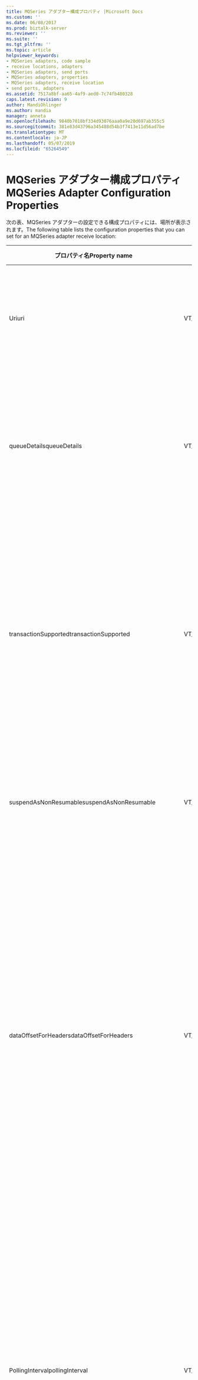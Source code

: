 ```yaml
---
title: MQSeries アダプター構成プロパティ |Microsoft Docs
ms.custom: ''
ms.date: 06/08/2017
ms.prod: biztalk-server
ms.reviewer: ''
ms.suite: ''
ms.tgt_pltfrm: ''
ms.topic: article
helpviewer_keywords:
- MQSeries adapters, code sample
- receive locations, adapters
- MQSeries adapters, send ports
- MQSeries adapters, properties
- MQSeries adapters, receive location
- send ports, adapters
ms.assetid: 7517a8bf-aa65-4af9-aed0-7c74fb480328
caps.latest.revision: 9
author: MandiOhlinger
ms.author: mandia
manager: anneta
ms.openlocfilehash: 9840b7018bf334d93076aaa0a9e20d697ab355c5
ms.sourcegitcommit: 381e83d43796a345488d54b3f7413e11d56ad7be
ms.translationtype: MT
ms.contentlocale: ja-JP
ms.lasthandoff: 05/07/2019
ms.locfileid: "65264549"
---
```

# <a name="mqseries-adapter-configuration-properties"></a><span data-ttu-id="6118b-102">MQSeries アダプター構成プロパティ</span><span class="sxs-lookup"><span data-stu-id="6118b-102">MQSeries Adapter Configuration Properties</span></span>
<span data-ttu-id="6118b-103">次の表、MQSeries アダプターの設定できる構成プロパティには、場所が表示されます。</span><span class="sxs-lookup"><span data-stu-id="6118b-103">The following table lists the configuration properties that you can set for an MQSeries adapter receive location:</span></span>  
  
|<span data-ttu-id="6118b-104">プロパティ名</span><span class="sxs-lookup"><span data-stu-id="6118b-104">Property name</span></span>|<span data-ttu-id="6118b-105">型</span><span class="sxs-lookup"><span data-stu-id="6118b-105">Type</span></span>|<span data-ttu-id="6118b-106">説明</span><span class="sxs-lookup"><span data-stu-id="6118b-106">Description</span></span>|<span data-ttu-id="6118b-107">制限</span><span class="sxs-lookup"><span data-stu-id="6118b-107">Restrictions</span></span>|<span data-ttu-id="6118b-108">コメント</span><span class="sxs-lookup"><span data-stu-id="6118b-108">Comments</span></span>|  
|-------------------|----------|-----------------|------------------|--------------|  
|<span data-ttu-id="6118b-109">Uri</span><span class="sxs-lookup"><span data-stu-id="6118b-109">uri</span></span>|<span data-ttu-id="6118b-110">VT_BSTR</span><span class="sxs-lookup"><span data-stu-id="6118b-110">VT_BSTR</span></span>|<span data-ttu-id="6118b-111">受信場所で監視する場所への完全パスを指定します。</span><span class="sxs-lookup"><span data-stu-id="6118b-111">Specify the full path to the location monitored by the receive location.</span></span>|<span data-ttu-id="6118b-112">URI を送信ポートまたは受信場所が 256 文字を超えることはできません。</span><span class="sxs-lookup"><span data-stu-id="6118b-112">The URI for a send port or receive location cannot exceed 256 characters.</span></span>|<span data-ttu-id="6118b-113">なし</span><span class="sxs-lookup"><span data-stu-id="6118b-113">None</span></span>|  
|<span data-ttu-id="6118b-114">queueDetails</span><span class="sxs-lookup"><span data-stu-id="6118b-114">queueDetails</span></span>|<span data-ttu-id="6118b-115">VT_BSTR</span><span class="sxs-lookup"><span data-stu-id="6118b-115">VT_BSTR</span></span>|<span data-ttu-id="6118b-116">サーバー、キュー マネージャー、およびキューを含むソースの MQSeries キューに関する情報を指定します。</span><span class="sxs-lookup"><span data-stu-id="6118b-116">Specify information about the source MQSeries queue including server, queue manager, and queue.</span></span>|<span data-ttu-id="6118b-117">-None</span><span class="sxs-lookup"><span data-stu-id="6118b-117">-   None</span></span>|<span data-ttu-id="6118b-118">このプロパティの MQS が付きます。//、uri プロパティを作成します。</span><span class="sxs-lookup"><span data-stu-id="6118b-118">This property is prepended with MQS:// to create the uri property.</span></span>|  
|<span data-ttu-id="6118b-119">transactionSupported</span><span class="sxs-lookup"><span data-stu-id="6118b-119">transactionSupported</span></span>|<span data-ttu-id="6118b-120">VT_BSTR</span><span class="sxs-lookup"><span data-stu-id="6118b-120">VT_BSTR</span></span>|<span data-ttu-id="6118b-121">MQSeries アダプターが BizTalk Server と MQSeries Server 間の Microsoft 分散トランザクション コーディネーター (DTC) トランザクションを開始するかどうかを指定します。</span><span class="sxs-lookup"><span data-stu-id="6118b-121">Specify whether the MQSeries adapter initiates a Microsoft Distributed Transaction Coordinator (DTC) transaction between BizTalk Server and MQSeries Server.</span></span>|<span data-ttu-id="6118b-122">有効な値は、</span><span class="sxs-lookup"><span data-stu-id="6118b-122">Valid values are:</span></span><br /><br /> <span data-ttu-id="6118b-123">-[はい]</span><span class="sxs-lookup"><span data-stu-id="6118b-123">-   yes</span></span><br /><span data-ttu-id="6118b-124">-なし</span><span class="sxs-lookup"><span data-stu-id="6118b-124">-   no</span></span>|<span data-ttu-id="6118b-125">設定した場合にないメッセージ配信の保証はありません。</span><span class="sxs-lookup"><span data-stu-id="6118b-125">When set to no, there is no guarantee of message delivery.</span></span><br /><br /> <span data-ttu-id="6118b-126">既定値は、yes です。</span><span class="sxs-lookup"><span data-stu-id="6118b-126">The default value is yes.</span></span>|  
|<span data-ttu-id="6118b-127">suspendAsNonResumable</span><span class="sxs-lookup"><span data-stu-id="6118b-127">suspendAsNonResumable</span></span>|<span data-ttu-id="6118b-128">VT_BSTR</span><span class="sxs-lookup"><span data-stu-id="6118b-128">VT_BSTR</span></span>|<span data-ttu-id="6118b-129">かどうかに保留中のメッセージを再開可能としてはマークかどうかを指定します。</span><span class="sxs-lookup"><span data-stu-id="6118b-129">Specify whether suspended messages are marked as resumable or not.</span></span>|<span data-ttu-id="6118b-130">有効な値は、</span><span class="sxs-lookup"><span data-stu-id="6118b-130">Valid values are:</span></span><br /><br /> <span data-ttu-id="6118b-131">-[はい]</span><span class="sxs-lookup"><span data-stu-id="6118b-131">-   yes</span></span><br /><span data-ttu-id="6118b-132">-なし</span><span class="sxs-lookup"><span data-stu-id="6118b-132">-   no</span></span>|<span data-ttu-id="6118b-133">既定値はありません。</span><span class="sxs-lookup"><span data-stu-id="6118b-133">The default value is no.</span></span>|  
|<span data-ttu-id="6118b-134">dataOffsetForHeaders</span><span class="sxs-lookup"><span data-stu-id="6118b-134">dataOffsetForHeaders</span></span>|<span data-ttu-id="6118b-135">VT_BSTR</span><span class="sxs-lookup"><span data-stu-id="6118b-135">VT_BSTR</span></span>|<span data-ttu-id="6118b-136">アダプターでは、BizTalk Server のコンテキスト プロパティに対応する値を設定、MQSeries ヘッダー (MQXQH、mqiih 構造、および MQCIH 構造) の値が使用されます。</span><span class="sxs-lookup"><span data-stu-id="6118b-136">The adapter uses values from the MQSeries headers (the MQXQH, MQIIH, and MQCIH structures) to populate corresponding values in the BizTalk Server context properties.</span></span> <span data-ttu-id="6118b-137">既定では、アダプターは、メッセージ本文から MQSeries プロパティを削除します。</span><span class="sxs-lookup"><span data-stu-id="6118b-137">By default, the adapter removes these MQSeries properties from the message body.</span></span>|<span data-ttu-id="6118b-138">有効な値は、</span><span class="sxs-lookup"><span data-stu-id="6118b-138">Valid values are:</span></span><br /><br /> <span data-ttu-id="6118b-139">-[はい]</span><span class="sxs-lookup"><span data-stu-id="6118b-139">-   yes</span></span><br /><span data-ttu-id="6118b-140">-なし</span><span class="sxs-lookup"><span data-stu-id="6118b-140">-   no</span></span>|<span data-ttu-id="6118b-141">メッセージ本文のプロパティを保持するには、このプロパティを設定します。</span><span class="sxs-lookup"><span data-stu-id="6118b-141">Set this property to no to retain the properties in the message body.</span></span><br /><br /> <span data-ttu-id="6118b-142">既定値は、yes です。</span><span class="sxs-lookup"><span data-stu-id="6118b-142">The default value is yes.</span></span>|  
|<span data-ttu-id="6118b-143">PollingInterval</span><span class="sxs-lookup"><span data-stu-id="6118b-143">pollingInterval</span></span>|<span data-ttu-id="6118b-144">VT_BSTR</span><span class="sxs-lookup"><span data-stu-id="6118b-144">VT_BSTR</span></span>|<span data-ttu-id="6118b-145">MQSeries キューをポーリングする受信コンポーネントによって使用される間隔を指定します。</span><span class="sxs-lookup"><span data-stu-id="6118b-145">Specify the interval used by the receive component to poll the MQSeries queue.</span></span>|<span data-ttu-id="6118b-146">有効な値は 1 ~ 10000 です。</span><span class="sxs-lookup"><span data-stu-id="6118b-146">Valid values are from 1 to 10000.</span></span>|<span data-ttu-id="6118b-147">PollingInterval は、アダプターに組み込まれている 3 秒の待機をハード コーディングされた間隔と組み合わせて動作します。</span><span class="sxs-lookup"><span data-stu-id="6118b-147">The pollingInterval works in combination with the hard-coded wait interval of three seconds built in to the adapter.</span></span> <span data-ttu-id="6118b-148">PollingInterval の値が 3 秒未満の場合、待機間隔は、pollingInterval の値に設定します。</span><span class="sxs-lookup"><span data-stu-id="6118b-148">If the pollingInterval value is less than three (3) seconds, the wait interval is set to the value of the pollingInterval.</span></span><br /><br /> <span data-ttu-id="6118b-149">既定値は、3 です。</span><span class="sxs-lookup"><span data-stu-id="6118b-149">The default value is 3.</span></span>|  
|<span data-ttu-id="6118b-150">pollingUnit</span><span class="sxs-lookup"><span data-stu-id="6118b-150">pollingUnit</span></span>|<span data-ttu-id="6118b-151">VT_BSTR</span><span class="sxs-lookup"><span data-stu-id="6118b-151">VT_BSTR</span></span>|<span data-ttu-id="6118b-152">ポーリング間隔の時間の単位を指定します。</span><span class="sxs-lookup"><span data-stu-id="6118b-152">Specify the unit of time for the polling interval.</span></span>|<span data-ttu-id="6118b-153">有効な値は、</span><span class="sxs-lookup"><span data-stu-id="6118b-153">Valid values are:</span></span><br /><br /> <span data-ttu-id="6118b-154">-時間</span><span class="sxs-lookup"><span data-stu-id="6118b-154">-   hours</span></span><br /><span data-ttu-id="6118b-155">-分</span><span class="sxs-lookup"><span data-stu-id="6118b-155">-   minutes</span></span><br /><span data-ttu-id="6118b-156">-秒</span><span class="sxs-lookup"><span data-stu-id="6118b-156">-   seconds</span></span>|<span data-ttu-id="6118b-157">既定値は、秒です。</span><span class="sxs-lookup"><span data-stu-id="6118b-157">The default value is seconds.</span></span>|  
|<span data-ttu-id="6118b-158">maximumBatchSize</span><span class="sxs-lookup"><span data-stu-id="6118b-158">maximumBatchSize</span></span>|<span data-ttu-id="6118b-159">VT_BSTR</span><span class="sxs-lookup"><span data-stu-id="6118b-159">VT_BSTR</span></span>|<span data-ttu-id="6118b-160">メッセージのバッチの最大サイズをキロバイト (KB) 単位で指定します。</span><span class="sxs-lookup"><span data-stu-id="6118b-160">Specify the maximum size of a batch of messages in kilobytes (KB).</span></span>|<span data-ttu-id="6118b-161">有効な値が 1 から 10485760 には</span><span class="sxs-lookup"><span data-stu-id="6118b-161">Valid values are from 1 to 10485760</span></span>|<span data-ttu-id="6118b-162">既定値は 100 です。</span><span class="sxs-lookup"><span data-stu-id="6118b-162">The default value is 100.</span></span>|  
|<span data-ttu-id="6118b-163">maximumNumberOfMessages</span><span class="sxs-lookup"><span data-stu-id="6118b-163">maximumNumberOfMessages</span></span>|<span data-ttu-id="6118b-164">VT_BSTR</span><span class="sxs-lookup"><span data-stu-id="6118b-164">VT_BSTR</span></span>|<span data-ttu-id="6118b-165">バッチのメッセージの最大数を指定します。</span><span class="sxs-lookup"><span data-stu-id="6118b-165">Specify the maximum number of messages in a batch.</span></span>|<span data-ttu-id="6118b-166">有効な値が 1 から 100000 には</span><span class="sxs-lookup"><span data-stu-id="6118b-166">Valid values are from 1 to 100000</span></span>|<span data-ttu-id="6118b-167">既定値は 100 です。</span><span class="sxs-lookup"><span data-stu-id="6118b-167">The default value is 100.</span></span>|  
|<span data-ttu-id="6118b-168">threadCount</span><span class="sxs-lookup"><span data-stu-id="6118b-168">threadCount</span></span>|<span data-ttu-id="6118b-169">VT_BSTR</span><span class="sxs-lookup"><span data-stu-id="6118b-169">VT_BSTR</span></span>|<span data-ttu-id="6118b-170">ごとに使用されるスレッドの数の受信場所を指定します。</span><span class="sxs-lookup"><span data-stu-id="6118b-170">Specify the number of threads used per receive location.</span></span>|<span data-ttu-id="6118b-171">有効な値は 1 ~ 64 です。</span><span class="sxs-lookup"><span data-stu-id="6118b-171">Valid values are from 1 to 64.</span></span>|<span data-ttu-id="6118b-172">既定値は 2 です。</span><span class="sxs-lookup"><span data-stu-id="6118b-172">The default value is 2.</span></span>|  
|<span data-ttu-id="6118b-173">fragmentationSize</span><span class="sxs-lookup"><span data-stu-id="6118b-173">fragmentationSize</span></span>|<span data-ttu-id="6118b-174">VT_BSTR</span><span class="sxs-lookup"><span data-stu-id="6118b-174">VT_BSTR</span></span>|<span data-ttu-id="6118b-175">MQSAgent とアダプター間でデータが送信されるときは、キロバイト (KB) メッセージのメッセージ チャンク サイズを指定します。</span><span class="sxs-lookup"><span data-stu-id="6118b-175">Specify the message chunk size in kilobytes (KB) for messages as they are sent between MQSAgent and the adapter.</span></span>|<span data-ttu-id="6118b-176">有効な値は 1 ~ 1048576 です。</span><span class="sxs-lookup"><span data-stu-id="6118b-176">Valid values are from 1 to 1048576.</span></span>|<span data-ttu-id="6118b-177">既定値は、500 です。</span><span class="sxs-lookup"><span data-stu-id="6118b-177">The default value is 500.</span></span>|  
|<span data-ttu-id="6118b-178">文字セット</span><span class="sxs-lookup"><span data-stu-id="6118b-178">characterSet</span></span>|<span data-ttu-id="6118b-179">VT_BSTR</span><span class="sxs-lookup"><span data-stu-id="6118b-179">VT_BSTR</span></span>|<span data-ttu-id="6118b-180">文字セットと MQSeries がメッセージを受信場所に送信する前に文字を変換するかどうかを指定します。</span><span class="sxs-lookup"><span data-stu-id="6118b-180">Specify the character set and whether MQSeries converts characters before sending the message to the receive location.</span></span>|<span data-ttu-id="6118b-181">有効な値は、</span><span class="sxs-lookup"><span data-stu-id="6118b-181">Valid values are:</span></span><br /><br /> <span data-ttu-id="6118b-182">-none。</span><span class="sxs-lookup"><span data-stu-id="6118b-182">-   none.</span></span> <span data-ttu-id="6118b-183">変換されません。</span><span class="sxs-lookup"><span data-stu-id="6118b-183">Do not convert.</span></span><br /><span data-ttu-id="6118b-184">-Ucs-2 および UTF-16。</span><span class="sxs-lookup"><span data-stu-id="6118b-184">-   UCS-2 and UTF-16.</span></span> <span data-ttu-id="6118b-185">これらの文字セットに変換します。</span><span class="sxs-lookup"><span data-stu-id="6118b-185">Convert to these character sets.</span></span> <span data-ttu-id="6118b-186">MQSeries は、それらの間は区別されません。</span><span class="sxs-lookup"><span data-stu-id="6118b-186">MQSeries does not distinguish between them.</span></span><br /><span data-ttu-id="6118b-187">-UTF-8。</span><span class="sxs-lookup"><span data-stu-id="6118b-187">-   UTF-8.</span></span> <span data-ttu-id="6118b-188">Utf-8 文字セットに変換します。</span><span class="sxs-lookup"><span data-stu-id="6118b-188">Convert to the UTF-8 character set.</span></span>|<span data-ttu-id="6118b-189">既定値は、none です。</span><span class="sxs-lookup"><span data-stu-id="6118b-189">The default value is none.</span></span>|  
|<span data-ttu-id="6118b-190">ErrorThreshold</span><span class="sxs-lookup"><span data-stu-id="6118b-190">errorThreshold</span></span>|<span data-ttu-id="6118b-191">VT_BSTR</span><span class="sxs-lookup"><span data-stu-id="6118b-191">VT_BSTR</span></span>|<span data-ttu-id="6118b-192">ログイン エラーの最大数を指定します。</span><span class="sxs-lookup"><span data-stu-id="6118b-192">Specify the maximum number of errors to log.</span></span> <span data-ttu-id="6118b-193">アダプターが動作を継続し、イベント ログで、イベントを記録場合は、アダプターが回復します。</span><span class="sxs-lookup"><span data-stu-id="6118b-193">The adapter continues operating and, if the adapter recovers, it logs the event in the event log.</span></span>|<span data-ttu-id="6118b-194">有効な値は 1 ~ 1000 です。</span><span class="sxs-lookup"><span data-stu-id="6118b-194">Valid values are from 1 to 1000.</span></span>|<span data-ttu-id="6118b-195">既定値は 10 です。</span><span class="sxs-lookup"><span data-stu-id="6118b-195">The default value is 10.</span></span>|  
|<span data-ttu-id="6118b-196">セグメント化</span><span class="sxs-lookup"><span data-stu-id="6118b-196">segmentation</span></span>|<span data-ttu-id="6118b-197">VT_BSTR</span><span class="sxs-lookup"><span data-stu-id="6118b-197">VT_BSTR</span></span>|<span data-ttu-id="6118b-198">MQSeries がセグメント化されたメッセージをアセンブルまたはメッセージを取得するかどうかを指定します。</span><span class="sxs-lookup"><span data-stu-id="6118b-198">Specify whether MQSeries assembles segmented messages or gets messages as is.</span></span>|<span data-ttu-id="6118b-199">有効な値は、</span><span class="sxs-lookup"><span data-stu-id="6118b-199">Valid values are:</span></span><br /><br /> <span data-ttu-id="6118b-200">-none</span><span class="sxs-lookup"><span data-stu-id="6118b-200">-   none</span></span><br /><span data-ttu-id="6118b-201">-完了</span><span class="sxs-lookup"><span data-stu-id="6118b-201">-   complete</span></span>|<span data-ttu-id="6118b-202">セグメント化を有効にすることがなく、MQSeries キューからメッセージを読み取る none を指定します。</span><span class="sxs-lookup"><span data-stu-id="6118b-202">Specify none to read messages from the MQSeries queue without enabling segmentation.</span></span><br /><br /> <span data-ttu-id="6118b-203">アダプターに渡す前にセグメント化されたメッセージをアセンブルする完全なを指定します。</span><span class="sxs-lookup"><span data-stu-id="6118b-203">Specify complete to have MQSeries assemble segmented messages before passing them on to the adapter.</span></span><br /><br /> <span data-ttu-id="6118b-204">既定値は、none です。</span><span class="sxs-lookup"><span data-stu-id="6118b-204">The default value is none.</span></span>|  
|<span data-ttu-id="6118b-205">順序付け</span><span class="sxs-lookup"><span data-stu-id="6118b-205">ordered</span></span>|<span data-ttu-id="6118b-206">VT_BSTR</span><span class="sxs-lookup"><span data-stu-id="6118b-206">VT_BSTR</span></span>|<span data-ttu-id="6118b-207">MQSeries キューから受信するときに、MQSeries がメッセージの順序を維持かどうかを指定します。</span><span class="sxs-lookup"><span data-stu-id="6118b-207">Specify whether MQSeries maintains the order of the messages as they are received from the MQSeries queue.</span></span>|<span data-ttu-id="6118b-208">有効な値は、</span><span class="sxs-lookup"><span data-stu-id="6118b-208">Valid values are:</span></span><br /><br /> <span data-ttu-id="6118b-209">-なし</span><span class="sxs-lookup"><span data-stu-id="6118b-209">-   no</span></span><br /><span data-ttu-id="6118b-210">-   noStop</span><span class="sxs-lookup"><span data-stu-id="6118b-210">-   noStop</span></span><br /><span data-ttu-id="6118b-211">-   yesStop</span><span class="sxs-lookup"><span data-stu-id="6118b-211">-   yesStop</span></span><br /><span data-ttu-id="6118b-212">場合は、yesSuspend</span><span class="sxs-lookup"><span data-stu-id="6118b-212">-   yesSuspend</span></span>|<span data-ttu-id="6118b-213">メッセージの順序を無視するを指定します。</span><span class="sxs-lookup"><span data-stu-id="6118b-213">Specify no to disregard message order.</span></span><br /><br /> <span data-ttu-id="6118b-214">メッセージの順序を無視して、エラーがある場合は、受信場所を無効にする、noStop を指定します。</span><span class="sxs-lookup"><span data-stu-id="6118b-214">Specify noStop to disregard message order and to disable the receive location if there is an error.</span></span><br /><br /> <span data-ttu-id="6118b-215">順序付けを有効にする場合は、yesStop を指定します。</span><span class="sxs-lookup"><span data-stu-id="6118b-215">Specify yesStop to enable ordering.</span></span> <span data-ttu-id="6118b-216">このオプションは、トランザクションを終了し、エラーがある場合は、受信場所を無効にします。</span><span class="sxs-lookup"><span data-stu-id="6118b-216">This option ends the transaction and disables the receive location if there is an error.</span></span><br /><br /> <span data-ttu-id="6118b-217">順序付けを有効にする場合は、yesSuspend を指定します。</span><span class="sxs-lookup"><span data-stu-id="6118b-217">Specify yesSuspend to enable ordering.</span></span> <span data-ttu-id="6118b-218">このオプションは、エラーがある場合に、メッセージを保留キューに移動します。</span><span class="sxs-lookup"><span data-stu-id="6118b-218">This option moves the message to the suspended queue when there is an error.</span></span> <span data-ttu-id="6118b-219">ユーザーは、エラーがある場合に、この値には順序は保持されませんがメッセージの受信を継続して受信場所では許可します。</span><span class="sxs-lookup"><span data-stu-id="6118b-219">This value does not preserve order when there is an error, but does allow the receive location to continue receiving messages.</span></span><br /><br /> <span data-ttu-id="6118b-220">既定値はありません。</span><span class="sxs-lookup"><span data-stu-id="6118b-220">The default value is no.</span></span>|  
  
 <span data-ttu-id="6118b-221">次のコードでは、プロパティの設定に使用する文字列の形式を示します。</span><span class="sxs-lookup"><span data-stu-id="6118b-221">The following code shows the format of the string you use to set the properties:</span></span>  
  
```  
<CustomProps><AdapterConfig vt="8"><Config xmlns:xsi="http://www.w3.org/2001/XMLSchema-instance" xmlns:xsd="http://www.w3.org/2001/XMLSchema"><uri>MQS://TESTMQServer/DQM1/RQ0</uri><queueDetails>TESTMQServer/DQM1/RQ0</queueDetails><transactionSupported>yes</transactionSupported><suspendAsNonResumable>no</suspendAsNonResumable><dataOffsetForHeaders>yes</dataOffsetForHeaders><pollingInterval>1</pollingInterval><pollingUnit>seconds</pollingUnit><maximumBatchSize>100</maximumBatchSize><maximumNumberOfMessages>100</maximumNumberOfMessages><threadCount>2</threadCount><fragmentationSize>500</fragmentationSize><characterSet>none</characterSet><errorThreshold>10</errorThreshold><segmentation>none</segmentation><ordered>no</ordered></Config></AdapterConfig></CustomProps>  
```  
  
 <span data-ttu-id="6118b-222">MQSeries アダプターの設定できる構成プロパティ送信ポートに次の表に示します。</span><span class="sxs-lookup"><span data-stu-id="6118b-222">The following table lists the configuration properties that you can set for an MQSeries adapter send port:</span></span>  
  
|<span data-ttu-id="6118b-223">プロパティ名</span><span class="sxs-lookup"><span data-stu-id="6118b-223">Property name</span></span>|<span data-ttu-id="6118b-224">型</span><span class="sxs-lookup"><span data-stu-id="6118b-224">Type</span></span>|<span data-ttu-id="6118b-225">説明</span><span class="sxs-lookup"><span data-stu-id="6118b-225">Description</span></span>|<span data-ttu-id="6118b-226">制限</span><span class="sxs-lookup"><span data-stu-id="6118b-226">Restrictions</span></span>|<span data-ttu-id="6118b-227">コメント</span><span class="sxs-lookup"><span data-stu-id="6118b-227">Comments</span></span>|  
|-------------------|----------|-----------------|------------------|--------------|  
|<span data-ttu-id="6118b-228">Uri</span><span class="sxs-lookup"><span data-stu-id="6118b-228">uri</span></span>|<span data-ttu-id="6118b-229">VT_BSTR</span><span class="sxs-lookup"><span data-stu-id="6118b-229">VT_BSTR</span></span>|<span data-ttu-id="6118b-230">データを送信する場所の完全なパスを指定します。</span><span class="sxs-lookup"><span data-stu-id="6118b-230">Specify the full path of the location to send data to.</span></span>|<span data-ttu-id="6118b-231">URI を送信ポートまたは受信場所が 256 文字を超えることはできません。</span><span class="sxs-lookup"><span data-stu-id="6118b-231">The URI for a send port or receive location cannot exceed 256 characters.</span></span>|<span data-ttu-id="6118b-232">なし</span><span class="sxs-lookup"><span data-stu-id="6118b-232">None</span></span>|  
|<span data-ttu-id="6118b-233">queueDetails</span><span class="sxs-lookup"><span data-stu-id="6118b-233">queueDetails</span></span>|<span data-ttu-id="6118b-234">VT_BSTR</span><span class="sxs-lookup"><span data-stu-id="6118b-234">VT_BSTR</span></span>|<span data-ttu-id="6118b-235">サーバー、キュー マネージャー、およびキューを含むターゲットの MQSeries キューに関する情報を指定します。</span><span class="sxs-lookup"><span data-stu-id="6118b-235">Specify information about the target MQSeries queue including server, queue manager, and queue.</span></span>|<span data-ttu-id="6118b-236">URI を送信ポートまたは受信場所が 256 文字を超えることはできません。</span><span class="sxs-lookup"><span data-stu-id="6118b-236">The URI for a send port or receive location cannot exceed 256 characters.</span></span>|<span data-ttu-id="6118b-237">このプロパティの MQS が付きます。//、uri プロパティを作成します。</span><span class="sxs-lookup"><span data-stu-id="6118b-237">This property is prepended with MQS:// to create the uri property.</span></span>|  
|<span data-ttu-id="6118b-238">transactionSupported</span><span class="sxs-lookup"><span data-stu-id="6118b-238">transactionSupported</span></span>|<span data-ttu-id="6118b-239">VT_BSTR</span><span class="sxs-lookup"><span data-stu-id="6118b-239">VT_BSTR</span></span>|<span data-ttu-id="6118b-240">MQSeries アダプターが BizTalk Server と MQSeries Server 間の Microsoft 分散トランザクション コーディネーター (DTC) トランザクションを開始するかどうかを指定します。</span><span class="sxs-lookup"><span data-stu-id="6118b-240">Specify whether the MQSeries adapter initiates a Microsoft Distributed Transaction Coordinator (DTC) transaction between BizTalk Server and MQSeries Server.</span></span>|<span data-ttu-id="6118b-241">有効な値は、</span><span class="sxs-lookup"><span data-stu-id="6118b-241">Valid values are:</span></span><br /><br /> <span data-ttu-id="6118b-242">-[はい]</span><span class="sxs-lookup"><span data-stu-id="6118b-242">-   yes</span></span><br /><span data-ttu-id="6118b-243">-なし</span><span class="sxs-lookup"><span data-stu-id="6118b-243">-   no</span></span>|<span data-ttu-id="6118b-244">設定した場合にないメッセージ配信の保証はありません。</span><span class="sxs-lookup"><span data-stu-id="6118b-244">When set to no, there is no guarantee of message delivery.</span></span><br /><br /> <span data-ttu-id="6118b-245">既定値は、yes です。</span><span class="sxs-lookup"><span data-stu-id="6118b-245">The default value is yes.</span></span>|  
|<span data-ttu-id="6118b-246">dataConversion</span><span class="sxs-lookup"><span data-stu-id="6118b-246">dataConversion</span></span>|<span data-ttu-id="6118b-247">VT_BSTR</span><span class="sxs-lookup"><span data-stu-id="6118b-247">VT_BSTR</span></span>|<span data-ttu-id="6118b-248">メッセージを MQSeries for Windows server の ANSI コード ページに変換するかどうかを指定します。</span><span class="sxs-lookup"><span data-stu-id="6118b-248">Specify whether to convert the message to the ANSI code page of MQSeries for Windows server.</span></span>|<span data-ttu-id="6118b-249">有効な値は、</span><span class="sxs-lookup"><span data-stu-id="6118b-249">Valid values are:</span></span><br /><br /> <span data-ttu-id="6118b-250">-[はい]</span><span class="sxs-lookup"><span data-stu-id="6118b-250">-   yes</span></span><br /><span data-ttu-id="6118b-251">-なし</span><span class="sxs-lookup"><span data-stu-id="6118b-251">-   no</span></span>|<span data-ttu-id="6118b-252">既定値はありません。</span><span class="sxs-lookup"><span data-stu-id="6118b-252">The default value is no.</span></span>|  
|<span data-ttu-id="6118b-253">segmentationAllowed</span><span class="sxs-lookup"><span data-stu-id="6118b-253">segmentationAllowed</span></span>|<span data-ttu-id="6118b-254">VT_BSTR</span><span class="sxs-lookup"><span data-stu-id="6118b-254">VT_BSTR</span></span>|<span data-ttu-id="6118b-255">超える MQSeries キューのメッセージの最大長を個々 のメッセージの場合は、MQSeries キュー マネージャーのセグメント化を使用するかどうかを指定します。</span><span class="sxs-lookup"><span data-stu-id="6118b-255">Specify whether to use MQSeries Queue Manager segmentation if an individual message exceeds the MQSeries queue maximum message length.</span></span>|<span data-ttu-id="6118b-256">有効な値は次のとおりです。</span><span class="sxs-lookup"><span data-stu-id="6118b-256">Valid value are:</span></span><br /><br /> <span data-ttu-id="6118b-257">-[はい]</span><span class="sxs-lookup"><span data-stu-id="6118b-257">-   yes</span></span><br /><span data-ttu-id="6118b-258">-なし</span><span class="sxs-lookup"><span data-stu-id="6118b-258">-   no</span></span>|<span data-ttu-id="6118b-259">既定値はありません。</span><span class="sxs-lookup"><span data-stu-id="6118b-259">The default value is no.</span></span>|  
|<span data-ttu-id="6118b-260">fragmentationSize</span><span class="sxs-lookup"><span data-stu-id="6118b-260">fragmentationSize</span></span>|<span data-ttu-id="6118b-261">VT_BSTR</span><span class="sxs-lookup"><span data-stu-id="6118b-261">VT_BSTR</span></span>|<span data-ttu-id="6118b-262">アダプターと MQSAgent との間でデータが送信されるときは、キロバイト (KB) メッセージのメッセージ チャンク サイズを指定します。</span><span class="sxs-lookup"><span data-stu-id="6118b-262">Specify the message chunk size in kilobytes (KB) for messages as they are sent between the adapter and MQSAgent.</span></span>|<span data-ttu-id="6118b-263">有効な値は 1 ~ 1048576 です。</span><span class="sxs-lookup"><span data-stu-id="6118b-263">Valid values are from 1 to 1048576.</span></span>|<span data-ttu-id="6118b-264">既定値は、500 です。</span><span class="sxs-lookup"><span data-stu-id="6118b-264">The default value is 500.</span></span>|  
|<span data-ttu-id="6118b-265">順序付け</span><span class="sxs-lookup"><span data-stu-id="6118b-265">ordered</span></span>|<span data-ttu-id="6118b-266">VT_BSTR</span><span class="sxs-lookup"><span data-stu-id="6118b-266">VT_BSTR</span></span>|<span data-ttu-id="6118b-267">MQSeries キューに送信されるとき、MQSeries がメッセージの順序を維持するかどうかを指定します。</span><span class="sxs-lookup"><span data-stu-id="6118b-267">Specify whether MQSeries maintains the order of messages as they are sent to the MQSeries queue.</span></span>|<span data-ttu-id="6118b-268">有効な値は、</span><span class="sxs-lookup"><span data-stu-id="6118b-268">Valid values are:</span></span><br /><br /> <span data-ttu-id="6118b-269">-[はい]</span><span class="sxs-lookup"><span data-stu-id="6118b-269">-   yes</span></span><br /><span data-ttu-id="6118b-270">-なし</span><span class="sxs-lookup"><span data-stu-id="6118b-270">-   no</span></span>|<span data-ttu-id="6118b-271">既定値はありません。</span><span class="sxs-lookup"><span data-stu-id="6118b-271">The default value is no.</span></span>|  
  
 <span data-ttu-id="6118b-272">次のコードでは、プロパティの設定に使用する文字列の形式を示します。</span><span class="sxs-lookup"><span data-stu-id="6118b-272">The following code shows the format of the string you use to set the properties:</span></span>  
  
```  
<CustomProps><AdapterConfig vt="8"><Config xmlns:xsi="http://www.w3.org/2001/XMLSchema-instance" xmlns:xsd="http://www.w3.org/2001/XMLSchema"><uri>MQS://TESTMQServer/DQM1(QM1)/SQ0</uri><queueDetails>TESTMQServer/DQM1(QM1)/SQ0</queueDetails><transactionSupported>yes</transactionSupported><dataConversion>no</dataConversion><segmentationAllowed>no</segmentationAllowed><fragmentationSize>500</fragmentationSize><ordered>no</ordered></Config></AdapterConfig></CustomProps>  
```  
  
> [!NOTE]
>  <span data-ttu-id="6118b-273">アダプター フレームワークを使用して構築されたアダプターに TransportTypeData 構成データを指定するときに使用される名前と値のペアすべてに格納、 \<AdapterConfig\>要素。</span><span class="sxs-lookup"><span data-stu-id="6118b-273">When specifying TransportTypeData configuration data for an adapter that is built using the Adapter Framework, the name/value pairs that are used must all be stored into the \<AdapterConfig\> element.</span></span> <span data-ttu-id="6118b-274">以降、 \<AdapterConfig\>要素は VT_BSTR を指定します (vt =「8」) データを入力し、 \< \>データ内の文字をエスケープする必要があります。</span><span class="sxs-lookup"><span data-stu-id="6118b-274">Since the \<AdapterConfig\> element specifies the VT_BSTR (vt="8") data type then the \< \> characters in the data must be escaped.</span></span>